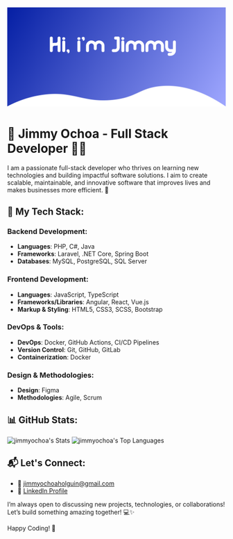 # ![Header Image](https://github.com/jimmyochoa/jimmyochoa/blob/main/github-header.png)

# 🚀 Jimmy Ochoa - Full Stack Developer 👨‍💻

I am a passionate full-stack developer who thrives on learning new technologies and building impactful software solutions. I aim to create scalable, maintainable, and innovative software that improves lives and makes businesses more efficient. 🌱

## 🧰 My Tech Stack:
### Backend Development:
- **Languages**: PHP, C#, Java
- **Frameworks**: Laravel, .NET Core, Spring Boot
- **Databases**: MySQL, PostgreSQL, SQL Server

### Frontend Development:
- **Languages**: JavaScript, TypeScript
- **Frameworks/Libraries**: Angular, React, Vue.js
- **Markup & Styling**: HTML5, CSS3, SCSS, Bootstrap

### DevOps & Tools:
- **DevOps**: Docker, GitHub Actions, CI/CD Pipelines
- **Version Control**: Git, GitHub, GitLab
- **Containerization**: Docker

### Design & Methodologies:
- **Design**: Figma
- **Methodologies**: Agile, Scrum

## 📊 GitHub Stats:
![jimmyochoa's Stats](https://github-readme-stats.vercel.app/api?username=jimmyochoa&theme=default&show_icons=true&hide_border=true&count_private=true)
![jimmyochoa's Top Languages](https://github-readme-stats.vercel.app/api/top-langs/?username=jimmyochoa&theme=default&show_icons=true&hide_border=true&layout=compact)

## 📬 Let's Connect:
- 📧 [jimmyochoaholguin@gmail.com](mailto:jimmyochoaholguin@gmail.com)
- 🔗 [LinkedIn Profile](https://www.linkedin.com/in/jimmyochoaholguin/)

I’m always open to discussing new projects, technologies, or collaborations! Let’s build something amazing together! 💻✨

Happy Coding! 🎉
